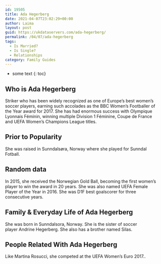 ```yaml
---
id: 19505
title: Ada Hegerberg
date: 2021-04-07T23:02:29+00:00
author: Laima
layout: post
guid: https://ukdataservers.com/ada-hegerberg/
permalink: /04/07/ada-hegerberg
tags:
  - Is Married?
  - Is Single?
  - Relationships
category: Family Guides
---
```


* some text
{: toc}


## Who is Ada Hegerberg
                  
                  
                  
Striker who has been widely recognized as one of Europe&#8217;s best women&#8217;s soccer players, earning such accolades as the BBC Women&#8217;s Footballer of the Year award for 2017. She has had enormous success with Olympique Lyonnais Féminin, winning multiple Division 1 Féminine, Coupe de France and UEFA Women&#8217;s Champions League titles. 
                  
              
            
              
            
                
                
                
## Prior to Popularity
                  
                  
                  
She was raised in Sunndalsøra, Norway where she played for Sunndal Fotball.
                  
              
            
              
            
                
                
                
## Random data
                  
                  
                  
In 2015, she received the Norwegian Gold Ball, becoming the first women&#8217;s player to win the award in 20 years. She was also named UEFA Female Player of the Year in 2016. She was D1F best goalscorer for three consecutive years.
                  
              
            
              
            
                
                
                
## Family & Everyday Life of Ada Hegerberg
                  
                  
                  
She was born in Sunndalsora, Norway. She is the sister of soccer player Andrine Hegerberg. She also has a brother named Silas. 
                  
              
            
              
            
                
                
                
## People Related With Ada Hegerberg
                  
                  
                  
Like Martina Rosucci, she competed at the UEFA Women&#8217;s Euro 2017..
                  
              
            
              
            
                
              
            
              
              
            
            
              
            
          
          
          